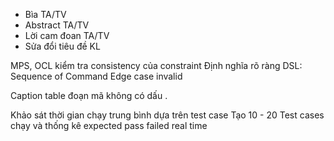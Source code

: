 - Bìa TA/TV
- Abstract TA/TV
- Lời cam đoan TA/TV
- Sửa đổi tiêu đề KL


MPS, OCL kiểm tra consistency của constraint
Định nghĩa rõ ràng DSL: Sequence of Command
Edge case invalid


Caption table đoạn mã không có dấu .

Khảo sát thời gian chạy trung bình dựa trên test case
Tạo 10 - 20 Test cases chạy và thống kê expected pass failed real time

